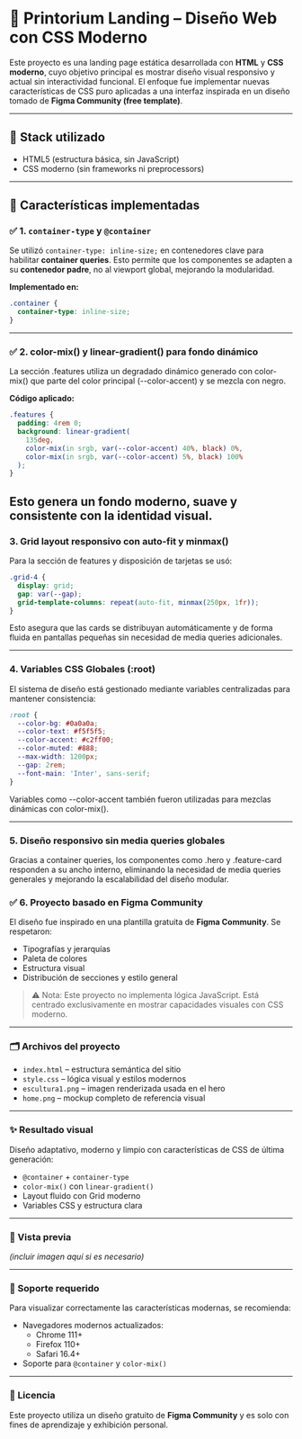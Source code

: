 # 🧩 Printorium Landing – Diseño Web con CSS Moderno

Este proyecto es una landing page estática desarrollada con **HTML** y **CSS moderno**, cuyo objetivo principal es mostrar diseño visual responsivo y actual sin interactividad funcional. El enfoque fue implementar nuevas características de CSS puro aplicadas a una interfaz inspirada en un diseño tomado de **Figma Community (free template)**.

---

## 🎨 Stack utilizado

- HTML5 (estructura básica, sin JavaScript)
- CSS moderno (sin frameworks ni preprocessors)

---

## 🚀 Características implementadas

### ✅ 1. `container-type` y `@container`

Se utilizó `container-type: inline-size;` en contenedores clave para habilitar **container queries**. Esto permite que los componentes se adapten a su **contenedor padre**, no al viewport global, mejorando la modularidad.

**Implementado en:**

```css
.container {
  container-type: inline-size;
}

```
---

### ✅ 2. color-mix() y linear-gradient() para fondo dinámico

La sección .features utiliza un degradado dinámico generado con color-mix() que parte del color principal (--color-accent) y se mezcla con negro.

**Código aplicado:**

```css
.features {
  padding: 4rem 0;
  background: linear-gradient(
    135deg,
    color-mix(in srgb, var(--color-accent) 40%, black) 0%,
    color-mix(in srgb, var(--color-accent) 5%, black) 100%
  );
}
```
Esto genera un fondo moderno, suave y consistente con la identidad visual.
---

### 3. Grid layout responsivo con auto-fit y minmax()

Para la sección de features y disposición de tarjetas se usó:

```css
.grid-4 {
  display: grid;
  gap: var(--gap);
  grid-template-columns: repeat(auto-fit, minmax(250px, 1fr));
}
```

Esto asegura que las cards se distribuyan automáticamente y de forma fluida en pantallas pequeñas sin necesidad de media queries adicionales.

---

### 4. Variables CSS Globales (:root)

El sistema de diseño está gestionado mediante variables centralizadas para mantener consistencia:

```css
:root {
  --color-bg: #0a0a0a;
  --color-text: #f5f5f5;
  --color-accent: #c2ff00;
  --color-muted: #888;
  --max-width: 1200px;
  --gap: 2rem;
  --font-main: 'Inter', sans-serif;
}
```

Variables como --color-accent también fueron utilizadas para mezclas dinámicas con color-mix().

---

### 5. Diseño responsivo sin media queries globales

Gracias a container queries, los componentes como .hero y .feature-card responden a su ancho interno, eliminando la necesidad de media queries generales y mejorando la escalabilidad del diseño modular.

### ✅ 6. Proyecto basado en Figma Community

El diseño fue inspirado en una plantilla gratuita de **Figma Community**. Se respetaron:

- Tipografías y jerarquías  
- Paleta de colores  
- Estructura visual  
- Distribución de secciones y estilo general

> ⚠️ Nota: Este proyecto no implementa lógica JavaScript. Está centrado exclusivamente en mostrar capacidades visuales con CSS moderno.

---

### 🗂 Archivos del proyecto

- `index.html` – estructura semántica del sitio  
- `style.css` – lógica visual y estilos modernos  
- `escultura1.png` – imagen renderizada usada en el hero  
- `home.png` – mockup completo de referencia visual  

---

### ✨ Resultado visual

Diseño adaptativo, moderno y limpio con características de CSS de última generación:

- `@container` + `container-type`  
- `color-mix()` con `linear-gradient()`  
- Layout fluido con Grid moderno  
- Variables CSS y estructura clara  

---

### 📸 Vista previa

*(incluir imagen aquí si es necesario)*

---

### 🧪 Soporte requerido

Para visualizar correctamente las características modernas, se recomienda:

- Navegadores modernos actualizados:
  - Chrome 111+
  - Firefox 110+
  - Safari 16.4+
- Soporte para `@container` y `color-mix()`

---

### 🧾 Licencia

Este proyecto utiliza un diseño gratuito de **Figma Community** y es solo con fines de aprendizaje y exhibición personal.
